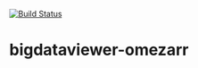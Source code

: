 [![Build Status](https://github.com/bigdataviewer/bigdataviewer-omezarr/actions/workflows/build.yml/badge.svg)](https://github.com/bigdataviewer/bigdataviewer-omezarr/actions/workflows/build.yml)

# bigdataviewer-omezarr
